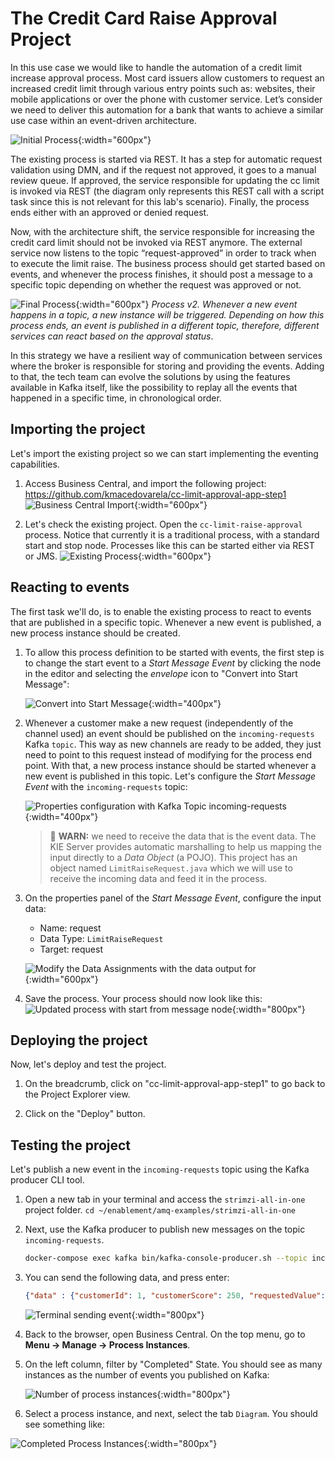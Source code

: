 # The Credit Card Raise Approval Project

In this use case we would like to handle the automation of a credit limit increase approval process. Most card issuers allow customers to request an increased credit limit through various entry points such as: websites, their mobile applications or over the phone with customer service. Let’s consider we need to deliver this automation for a bank that wants to achieve a similar use case within an event-driven architecture.

![Initial Process](../images/business_automation/bam_kafka/initial-process.png){:width="600px"}

The existing process is started via REST. It has a step for automatic request validation using DMN, and if the request not approved, it goes to a manual review queue. If approved, the service responsible for updating the cc limit is invoked via REST (the diagram only represents this REST call with a script task since this is not relevant for this lab's scenario). Finally, the process ends either with an approved or denied request.

Now, with the architecture shift, the service responsible for increasing the credit card limit should not be invoked via REST anymore. The external service now listens to the topic “request-approved” in order to track when to execute the limit raise. The business process should get started based on events, and whenever the process finishes, it should post a message to a specific topic depending on whether the request was approved or not.

![Final Process](../images/business_automation/bam_kafka/final-process.png){:width="600px"}
*Process v2. Whenever a new event happens in a topic, a new instance will be triggered. Depending on how this process ends, an event is published in a different topic, therefore, different services can react based on the approval status*.

In this strategy we have a resilient way of communication between services where the broker is responsible for storing and providing the events. Adding to that, the tech team can evolve the solutions by using the features available in Kafka itself, like the possibility to replay all the events that happened in a specific time, in chronological order.

## Importing the project

Let's import the existing project so we can start implementing the eventing capabilities.

1. Access Business Central, and import the following project: https://github.com/kmacedovarela/cc-limit-approval-app-step1
  ![Business Central Import](../images/business_automation/bam_kafka/bc-import-project.png){:width="600px"}

1. Let's check the existing project. Open the `cc-limit-raise-approval` process. Notice that currently it is a traditional process, with a standard start and stop node. Processes like this can be started either via REST or JMS.
  ![Existing Process](../images/business_automation/bam_kafka/bc-start-process.png){:width="600px"}

## Reacting to events

The first task we'll do, is to enable the existing process to react to events that are published in a specific topic. Whenever a new event is published, a new process instance should be created.

1. To allow this process definition to be started with events, the first step is to change the start event to a *Start Message Event* by clicking the node in the editor and selecting the *envelope* icon to "Convert into Start Message":

    ![Convert into Start Message](../images/business_automation/bam_kafka/bc-convert-start-event.png){:width="400px"}

1. Whenever a customer make a new request (independently of the channel used) an event should be published on the `incoming-requests` Kafka `topic`. This way as new channels are ready to be added, they just need to point to this request instead of modifying for the process end point. With that, a new process instance should be started whenever a new event is published in this topic. Let's configure the *Start Message Event* with the `incoming-requests` topic:
   
    ![Properties configuration with Kafka Topic incoming-requests](../images/business_automation/bam_kafka/bc-start-message-config.png){:width="400px"}

    >🚧  **WARN:** we need to receive the data that is the event data. The KIE Server provides automatic marshalling to help us mapping the input directly to a *Data Object* (a POJO). This project has an object named `LimitRaiseRequest.java` which we will use to receive the incoming data and feed it in the process.

1. On the properties panel of the *Start Message Event*, configure the input data:

    * Name: request
    * Data Type: `LimitRaiseRequest`
    * Target: request

    ![Modify the Data Assignments with the data output for ](../images/business_automation/bam_kafka/bc-start-msg-parameters.png){:width="600px"}

1. Save the process. Your process should now look like this:
  ![Updated process with start from message node](../images/business_automation/bam_kafka/bc-process-step1.png){:width="800px"}

## Deploying the project

Now, let's deploy and test the project.

1. On the breadcrumb, click on "cc-limit-approval-app-step1" to go back to the Project Explorer view.

1. Click on the "Deploy" button.

## Testing the project

Let's publish a new event in the `incoming-requests` topic using the Kafka producer CLI tool.

1. Open a new tab in your terminal and access the `strimzi-all-in-one` project folder.
  `cd ~/enablement/amq-examples/strimzi-all-in-one`
  
2. Next, use the Kafka producer to publish new messages on the topic `incoming-requests`.

    ```bash
    docker-compose exec kafka bin/kafka-console-producer.sh --topic incoming-requests --bootstrap-server localhost:9092
    ```

3. You can send the following data, and press enter:

    ```json
    {"data" : {"customerId": 1, "customerScore": 250, "requestedValue":1500}}
    ```
  
    ![Terminal sending event](../images/business_automation/bam_kafka/terminal-send-event.png){:width="800px"}

4. Back to the browser, open Business Central. On the top menu, go to **Menu -> Manage -> Process Instances**.

5. On the left column, filter by "Completed" State. You should see as many instances as the number of events you published on Kafka:

    ![Number of process instances](../images/business_automation/bam_kafka/bc-lab-one-process-instances.png){:width="800px"}

6. Select a process instance, and next, select the tab `Diagram`. You should see something like:

  ![Completed Process Instances](../images/business_automation/bam_kafka/bc-lab-one-completed-process-instance-diagram.png){:width="800px"}
